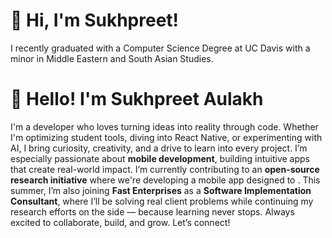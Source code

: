 # 👋 Hi, I'm Sukhpreet!

I recently graduated with a Computer Science Degree at UC Davis with a minor in Middle Eastern and South Asian Studies. 

# 👋 Hello! I'm Sukhpreet Aulakh

I'm a developer who loves turning ideas into reality through code. Whether I'm optimizing student tools, diving into React Native, or experimenting with AI, I bring curiosity, creativity, and a drive to learn into every project.
I’m especially passionate about **mobile development**, building intuitive apps that create real-world impact. I’m currently contributing to an **open-source research initiative** where we're developing a mobile app designed to .
This summer, I’m also joining **Fast Enterprises** as a **Software Implementation Consultant**, where I’ll be solving real client problems while continuing my research efforts on the side — because learning never stops.
Always excited to collaborate, build, and grow. Let’s connect!

